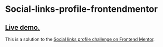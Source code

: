 # Social-links-profile-frontendmentor

<h2><a href="https://h4sitha.github.io/Social-links-profile-frontendmentor" target="_blank">Live demo.</a></h2>

This is a solution to the [Social links profile challenge on Frontend Mentor](https://www.frontendmentor.io/challenges/social-links-profile-UG32l9m6dQ).

